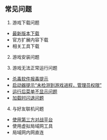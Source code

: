 ## 常见问题

1. 游戏下载问题
- [最新版本下载](https://github.com/Zero-Fanker/Revenge-Now/wiki/%E6%9C%80%E6%96%B0%E7%89%88%E6%9C%AC%E4%B8%8B%E8%BD%BD)
- 官方扩展内容下载
- 相关工具下载

2. 游戏安装问题

3. 游戏无法正常运行问题
- [杀毒软件报毒提示](https://github.com/Zero-Fanker/Revenge-Now/wiki/%E6%9D%80%E6%AF%92%E8%BD%AF%E4%BB%B6%E6%8A%A5%E6%AF%92%E6%8F%90%E7%A4%BA)
- [启动器提示“未检测到游戏进程，管理员权限”](https://github.com/Zero-Fanker/Revenge-Now/wiki/%E5%90%AF%E5%8A%A8%E5%99%A8%E6%8F%90%E7%A4%BA%E2%80%9C%E6%9C%AA%E6%A3%80%E6%B5%8B%E5%88%B0%E6%B8%B8%E6%88%8F%E8%BF%9B%E7%A8%8B%EF%BC%8C%E7%AE%A1%E7%90%86%E5%91%98%E6%9D%83%E9%99%90%E2%80%9D)
- [运行后菜单不显示问题](https://github.com/Zero-Fanker/Revenge-Now/wiki/%E8%BF%90%E8%A1%8C%E5%90%8E%E8%8F%9C%E5%8D%95%E4%B8%8D%E6%98%BE%E7%A4%BA%E9%97%AE%E9%A2%98)
- [加载时闪退问题](https://github.com/Zero-Fanker/Revenge-Now/wiki/%E9%97%AA%E9%80%80)

4. 与好友联机问题
- [使用第三方对战平台]()
- 使用虚拟局域网工具
- 局域网内网直连